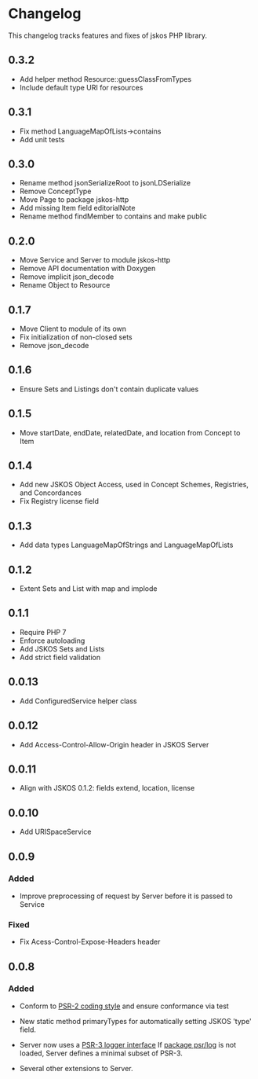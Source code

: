 # Changelog

This changelog tracks features and fixes of jskos PHP library.

## 0.3.2

* Add helper method Resource::guessClassFromTypes
* Include default type URI for resources

## 0.3.1

* Fix method LanguageMapOfLists->contains
* Add unit tests

## 0.3.0

* Rename method jsonSerializeRoot to jsonLDSerialize
* Remove ConceptType
* Move Page to package jskos-http
* Add missing Item field editorialNote
* Rename method findMember to contains and make public

## 0.2.0

* Move Service and Server to module jskos-http
* Remove API documentation with Doxygen
* Remove implicit json_decode
* Rename Object to Resource

## 0.1.7

* Move Client to module of its own
* Fix initialization of non-closed sets
* Remove json_decode

## 0.1.6

* Ensure Sets and Listings don't contain duplicate values

## 0.1.5

* Move startDate, endDate, relatedDate, and location from Concept to Item

## 0.1.4

* Add new JSKOS Object Access, used in Concept Schemes, Registries, and Concordances
* Fix Registry license field

## 0.1.3

* Add data types LanguageMapOfStrings and LanguageMapOfLists

## 0.1.2

* Extent Sets and List with map and implode

## 0.1.1

* Require PHP 7
* Enforce autoloading
* Add JSKOS Sets and Lists
* Add strict field validation

## 0.0.13

* Add ConfiguredService helper class

## 0.0.12

* Add Access-Control-Allow-Origin header in JSKOS Server

## 0.0.11

* Align with JSKOS 0.1.2: fields extend, location, license

## 0.0.10

* Add URISpaceService

## 0.0.9

### Added

* Improve preprocessing of request by Server before it is passed to Service

### Fixed

* Fix Acess-Control-Expose-Headers header

## 0.0.8

### Added

* Conform to [PSR-2 coding style](http://www.php-fig.org/psr/psr-2/) and ensure
  conformance via test

* New static method primaryTypes for automatically setting JSKOS 'type' field.

* Server now uses a [PSR-3 logger interface](http://www.php-fig.org/psr/psr-3/)
  If [package psr/log](https://packagist.org/packages/psr/log) is not loaded, 
  Server defines a minimal subset of PSR-3.

* Several other extensions to Server.

